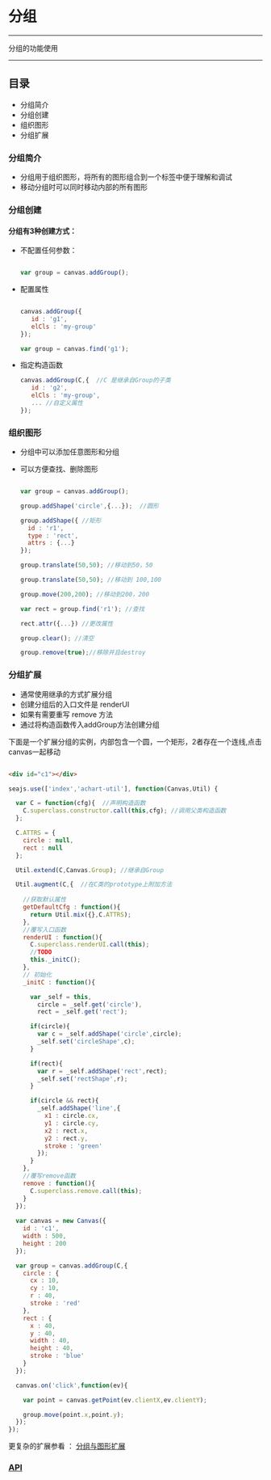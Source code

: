 # 分组

----

分组的功能使用

----


## 目录

 * 分组简介
 * 分组创建
 * 组织图形
 * 分组扩展


### 分组简介

 * 分组用于组织图形，将所有的图形组合到一个标签中便于理解和调试
 * 移动分组时可以同时移动内部的所有图形

### 分组创建

#### 分组有3种创建方式：

 * 不配置任何参数：

   ```js

   var group = canvas.addGroup();

   ```
 * 配置属性

   ```js

   canvas.addGroup({
      id : 'g1',
      elCls : 'my-group'
   });

   var group = canvas.find('g1');

   ```

 * 指定构造函数

   ```js
   canvas.addGroup(C,{  //C 是继承自Group的子类
      id : 'g2',
      elCls : 'my-group',
      ... //自定义属性
   });

   ```

### 组织图形

  * 分组中可以添加任意图形和分组
  * 可以方便查找、删除图形

    ```js

    var group = canvas.addGroup();

    group.addShape('circle',{...});  //圆形

    group.addShape({ //矩形
      id : 'r1',
      type : 'rect',
      attrs : {...}
    });

    group.translate(50,50); //移动到50，50

    group.translate(50,50); //移动到 100,100

    group.move(200,200); //移动到200，200

    var rect = group.find('r1'); //查找

    rect.attr({...}) //更改属性

    group.clear(); //清空

    group.remove(true);//移除并且destroy

    ```

### 分组扩展

 * 通常使用继承的方式扩展分组
 * 创建分组后的入口文件是 renderUI
 * 如果有需要重写 remove 方法
 * 通过将构造函数传入addGroup方法创建分组
 
下面是一个扩展分组的实例，内部包含一个圆，一个矩形，2者存在一个连线,点击canvas一起移动

````html

<div id="c1"></div>
````

````js
seajs.use(['index','achart-util'], function(Canvas,Util) {

  var C = function(cfg){  //声明构造函数
    C.superclass.constructor.call(this,cfg); //调用父类构造函数
  };

  C.ATTRS = {
    circle : null,
    rect : null
  };

  Util.extend(C,Canvas.Group); //继承自Group

  Util.augment(C,{  //在C类的prototype上附加方法
    
    //获取默认属性
    getDefaultCfg : function(){
      return Util.mix({},C.ATTRS);
    },
    //覆写入口函数
    renderUI : function(){
      C.superclass.renderUI.call(this);
      //TODO
      this._initC();
    },
    // 初始化
    _initC : function(){

      var _self = this,
        circle = _self.get('circle'),
        rect = _self.get('rect');

      if(circle){
        var c = _self.addShape('circle',circle);
        _self.set('circleShape',c);
      }

      if(rect){
        var r = _self.addShape('rect',rect);
        _self.set('rectShape',r);
      }

      if(circle && rect){
        _self.addShape('line',{
          x1 : circle.cx,
          y1 : circle.cy,
          x2 : rect.x,
          y2 : rect.y,
          stroke : 'green'
        });
      }
    },
    //覆写remove函数
    remove : function(){
      C.superclass.remove.call(this);
    }
  });
  
  var canvas = new Canvas({
    id : 'c1',
    width : 500,
    height : 200
  });

  var group = canvas.addGroup(C,{
    circle : {
      cx : 10,
      cy : 10,
      r : 40,
      stroke : 'red'
    },
    rect : {
      x : 40,
      y : 40,
      width : 40,
      height : 40,
      stroke : 'blue'
    }
  });

  canvas.on('click',function(ev){

    var point = canvas.getPoint(ev.clientX,ev.clientY);

    group.move(point.x,point.y);
  });
});
````

更复杂的扩展参看 ： [分组与图形扩展](6-extend.md)

### [API](../#Group)









 